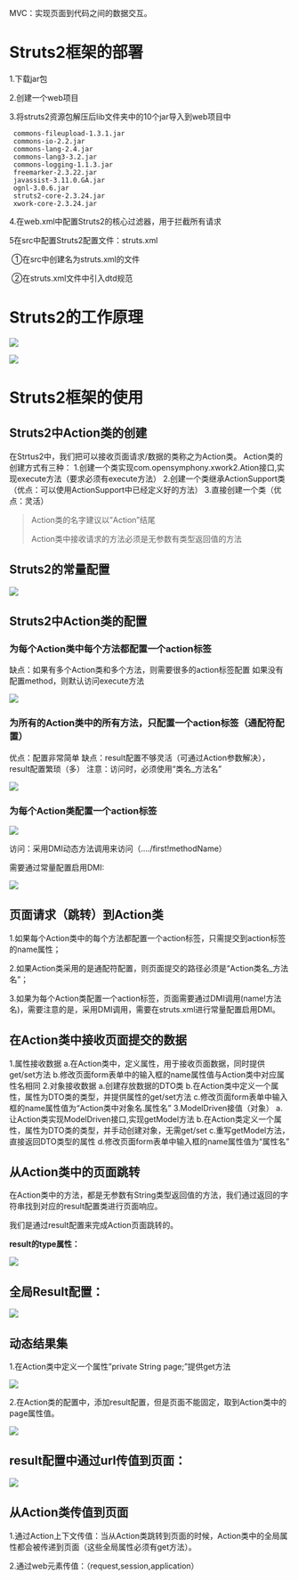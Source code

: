 MVC：实现页面到代码之间的数据交互。

# Struts2框架的部署

1.下载jar包

2.创建一个web项目

3.将struts2资源包解压后lib文件夹中的10个jar导入到web项目中

```
 commons-fileupload-1.3.1.jar
 commons-io-2.2.jar
 commons-lang-2.4.jar
 commons-lang3-3.2.jar
 commons-logging-1.1.3.jar
 freemarker-2.3.22.jar
 javassist-3.11.0.GA.jar
 ognl-3.0.6.jar
 struts2-core-2.3.24.jar
 xwork-core-2.3.24.jar
```

4.在web.xml中配置Struts2的核心过滤器，用于拦截所有请求

5在src中配置Struts2配置文件：struts.xml

​     ①在src中创建名为struts.xml的文件

​     ②在struts.xml文件中引入dtd规范

# Struts2的工作原理

![](img/4-1.png)

![](img/4-2.png)

# Struts2框架的使用

## Struts2中Action类的创建

在Strtus2中，我们把可以接收页面请求/数据的类称之为Action类。
Action类的创建方式有三种：
	1.创建一个类实现com.opensymphony.xwork2.Ation接口,实现execute方法（要求必须有execute方法）
	2.创建一个类继承ActionSupport类（优点：可以使用ActionSupport中已经定义好的方法）
	3.直接创建一个类（优点：灵活）

> Action类的名字建议以”Action”结尾
>
> Action类中接收请求的方法必须是无参数有类型返回值的方法

## Struts2的常量配置

![](img/4-3.png)

## Struts2中Action类的配置

### 为每个Action类中每个方法都配置一个action标签

缺点：如果有多个Action类和多个方法，则需要很多的action标签配置
如果没有配置method，则默认访问execute方法

![](img/4-4.png)

### 为所有的Action类中的所有方法，只配置一个action标签（通配符配置）

优点：配置非常简单
缺点：result配置不够灵活（可通过Action参数解决），result配置繁琐（多）
注意：访问时，必须使用“类名_方法名”

![](img/4-5.png)

### 为每个Action类配置一个action标签

![](img/4-6.png)

访问：采用DMI动态方法调用来访问（…./first!methodName）

需要通过常量配置启用DMI:

![](img/4-7.png)

## 页面请求（跳转）到Action类

1.如果每个Action类中的每个方法都配置一个action标签，只需提交到action标签的name属性；

2.如果Action类采用的是通配符配置，则页面提交的路径必须是“Action类名_方法名”；

3.如果为每个Action类配置一个action标签，页面需要通过DMI调用(name!方法名)，需要注意的是，采用DMI调用，需要在struts.xml进行常量配置启用DMI。

## 在Action类中接收页面提交的数据                                                

1.属性接收数据
		a.在Action类中，定义属性，用于接收页面数据，同时提供get/set方法
		b.修改页面form表单中的输入框的name属性值与Action类中对应属性名相同
2.对象接收数据
		a.创建存放数据的DTO类
		b.在Action类中定义一个属性，属性为DTO类的类型，并提供属性的get/set方法
		c.修改页面form表单中输入框的name属性值为“Action类中对象名.属性名”
3.ModelDriven接值（对象）
		a.让Action类实现ModelDriven接口,实现getModel方法
		b.在Action类定义一个属性，属性为DTO类的类型，并手动创建对象，无需get/set
		c.重写getModel方法，直接返回DTO类型的属性
		d.修改页面form表单中输入框的name属性值为“属性名”

## 从Action类中的页面跳转

​     在Action类中的方法，都是无参数有String类型返回值的方法，我们通过返回的字符串找到对应的result配置类进行页面响应。

我们是通过result配置来完成Action页面跳转的。

**result的type属性：**

![](img/4-8.png)

## 全局Result配置：

![](img/4-9.png)

## 动态结果集

1.在Action类中定义一个属性”private String page;”提供get方法

![](img/4-10.png)

2.在Action类的配置中，添加result配置，但是页面不能固定，取到Action类中的page属性值。

![](img/4-11.png)

## result配置中通过url传值到页面：

![](img/4-12.png)

## 从Action类传值到页面

1.通过Action上下文传值：当从Action类跳转到页面的时候，Action类中的全局属性都会被传递到页面（这些全局属性必须有get方法）。       

2.通过web元素传值：（request,session,application）

